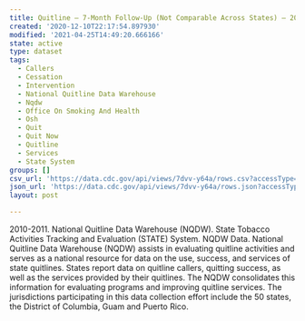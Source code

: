 ```yaml
---
title: Quitline – 7-Month Follow-Up (Not Comparable Across States) – 2010-2011
created: '2020-12-10T22:17:54.897930'
modified: '2021-04-25T14:49:20.666166'
state: active
type: dataset
tags:
  - Callers
  - Cessation
  - Intervention
  - National Quitline Data Warehouse
  - Nqdw
  - Office On Smoking And Health
  - Osh
  - Quit
  - Quit Now
  - Quitline
  - Services
  - State System
groups: []
csv_url: 'https://data.cdc.gov/api/views/7dvv-y64a/rows.csv?accessType=DOWNLOAD'
json_url: 'https://data.cdc.gov/api/views/7dvv-y64a/rows.json?accessType=DOWNLOAD'
layout: post

---
```

2010-2011.  National Quitline Data Warehouse (NQDW). State Tobacco Activities Tracking and Evaluation (STATE) System.  NQDW Data.  National Quitline Data Warehouse (NQDW) assists in evaluating quitline activities and serves as a national resource for data on the use, success, and services of state quitlines.  States report data on quitline callers, quitting success, as well as the services provided by their quitlines. The NQDW consolidates this information for evaluating programs and improving quitline services.  The jurisdictions participating in this data collection effort include the 50 states, the District of Columbia, Guam and Puerto Rico.
